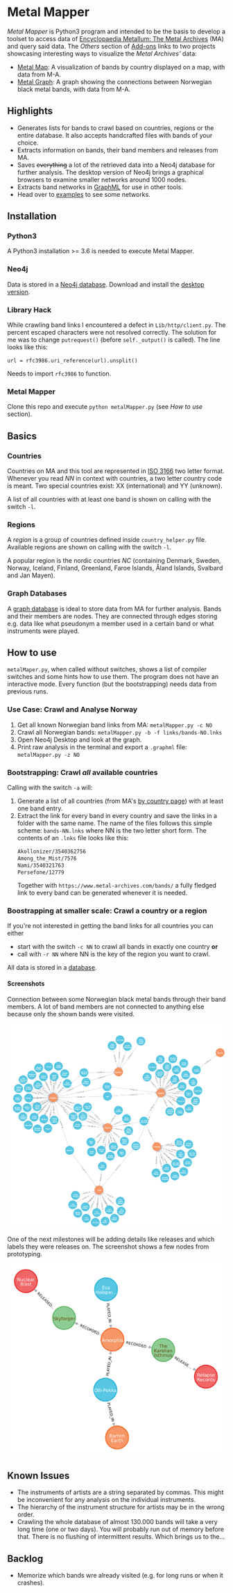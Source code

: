 # Metal Mapper
_Metal Mapper_ is Python3 program and intended to be the basis to develop a toolset to access data of 
[Encyclopaedia Metallum: The Metal Archives](https://www.metal-archives.com/) (MA) and query said data. The
_Others_ section of [Add-ons](https://www.metal-archives.com/content/tools) links to two projects showcasing
interesting ways to visualize the _Metal Archives'_ data:

* [Metal Map](https://metal-map.com/): A visualization of bands by country displayed on a map, with data from M-A.
* [Metal Graph](http://metal-graph.com/): A graph showing the connections between Norwegian black metal bands, 
    with data from M-A. 

## Highlights

* Generates lists for bands to crawl based on countries, regions or the entire database.
    It also accepts handcrafted files with bands of your choice.
* Extracts information on bands, their band members and releases from MA.
* Saves ~~everything~~ a lot of the retrieved data into a Neo4j database for further analysis.
    The desktop version of Neo4j brings a graphical browsers to examine smaller networks around
    1000 nodes.
* Extracts band networks in [GraphML](http://graphml.graphdrawing.org/) for use in other tools.
* Head over to [examples](EXAMPLES.md) to see some networks.

## Installation

### Python3

A Python3 installation >= 3.6 is needed to execute Metal Mapper.

### Neo4j

Data is stored in a [Neo4j database](https://neo4j.com/product/).
Download and install the [desktop version](https://neo4j.com/download/). 

### Library Hack

While crawling band links I encountered a defect in `Lib/http/client.py`. 
The percent escaped characters were not resolved correctly. The solution for
me was to change `putrequest()` (before `self._output()` is called). The line
looks like this:

    url = rfc3986.uri_reference(url).unsplit()
    
Needs to import `rfc3986` to function.

### Metal Mapper

Clone this repo and execute `python metalMapper.py` (see _How to use_ section). 

## Basics

### Countries

Countries on MA and this tool are represented in [ISO 3166](https://en.wikipedia.org/wiki/ISO_3166-1_alpha-2)
two letter format. Whenever you read _NN_ in context with countries, a two letter country 
code is meant. Two special countries exist: XX (international) and YY (unknown).


A list of all countries with at least one band is shown on calling with the switch `-l`.

### Regions

A _region_ is a group of countries defined inside `country_helper.py` file. Available regions 
are shown on calling with the switch `-l`.

A popular region is the nordic countries *NC* (containing Denmark, Sweden, Norway, Iceland, Finland, 
Greenland, Faroe Islands, Åland Islands, Svalbard and Jan Mayen).

### Graph Databases

A [graph database](https://en.wikipedia.org/wiki/Graph_database) is ideal to store data from MA for
further analysis. Bands and their members are nodes. They are connected through edges storing e.g. data
like what pseudonym a member used in a certain band or what instruments were played.   

## How to use

`metalMaper.py`, when called without switches, shows a list of compiler switches and some hints
how to use them. The program does not have an interactive mode. Every function (but the
bootstrapping) needs data from previous runs.

### Use Case: Crawl and Analyse Norway

1. Get all known Norwegian band links from MA: `metalMapper.py -c NO`
2. Crawl all Norwegian bands: `metalMapper.py -b -f links/bands-NO.lnks`
3. Open Neo4j Desktop and look at the graph.
4. Print raw analysis in the terminal and export a `.graphml` file: `metalMapper.py -z NO`

### Bootstrapping: Crawl _all_ available countries

Calling with the switch `-a` will:

1. Generate a list of all countries (from MA's [by country page](https://www.metal-archives.com/browse/country))
with at least one band entry.
2. Extract the link for every band in every country and save the links in a folder with the same name.
    The name of the files follows this simple scheme: `bands-NN.lnks` where NN is the two letter short form.
    The contents of an `.lnks` file looks like this:
    ```
    Akollonizer/3540362756
    Among_the_Mist/7576
    Nami/3540321763
    Persefone/12779
    ```
    Together with `https://www.metal-archives.com/bands/` a fully fledged link to every band can be generated
    whenever it is needed.
    
### Boostrapping at smaller scale: Crawl a country or a region

If you're not interested in getting the band links for all countries you can either 

* start with the switch `-c NN` to crawl all bands in exactly one country **or** 
* call with `-r NN` where NN is the key of the region you want to crawl.

All data is stored in a [database](DATABASES.md).


#### Screenshots

Connection between some Norwegian black metal bands through their band members. A lot of band members
are not connected to anything else because only the shown bands were visited.

![Connection between some Norwegian black metal bands](img/intro_graph_1.png)

One of the next milestones will be adding details like releases and which labels they were releases on.
The screenshot shows a few nodes from prototyping.

![Prototype including labels and Albums](img/intro_graph_2.png)

## Known Issues

* The instruments of artists are a string separated by commas. This might be
    inconvenient for any analysis on the individual instruments.
* The hierarchy of the instrument structure for artists may be in the wrong order.
* Crawling the whole database of almost 130.000 bands will take a very long time (one or two days). 
    You will probably run out of memory before that. There is no flushing of intermittent results. Which 
    brings us to the...

## Backlog

* Memorize which bands wre already visited (e.g. for long runs or when it crashes). 